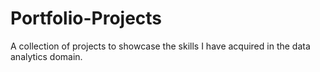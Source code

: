 # Portfolio-Projects
A collection of projects to showcase the skills I have acquired in the data analytics domain.
